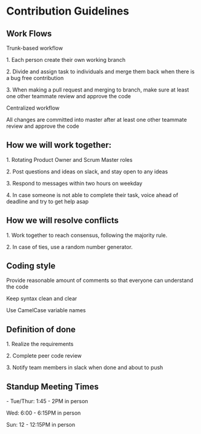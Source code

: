 <h1>Contribution Guidelines</h1>

<h2>Work Flows</h2>

<p>Trunk-based workflow</p>

<p>1. Each person create their own working branch 
<p>2. Divide and assign task to individuals and merge them back when there is a bug free contribution
<p>3. When making a pull request and merging to branch, make sure at least one other teammate review and approve the code

<p>Centralized workflow</p>

<p>All changes are committed into master after at least one other teammate review and approve the code</p>

<h2>How we will work together:</h2>

<p>1. Rotating Product Owner and Scrum Master roles</p>
<p>2. Post questions and ideas on slack, and stay open to any ideas</p>
<p>3. Respond to messages within two hours on weekday</p>
<p>4. In case someone is not able to complete their task, voice ahead of deadline and try to get help asap</p>
 
<h2>How we will resolve conflicts</h2>

<p>1. Work together to reach consensus, following the majority rule. </p>
<p>2. In case of ties, use a random number generator.</p>

<h2>Coding style</h2>

<p>Provide reasonable amount of comments so that everyone can understand the code</p>
<p>Keep syntax clean and clear</p>
<p>Use CamelCase variable names</p>

<h2>Definition of done</h2>

<p>1. Realize the requirements </p>
<p>2. Complete peer code review</p>
<p>3. Notify team members in slack when done and about to push</p>

<h2>Standup Meeting Times</h2>

<p>- Tue/Thur: 1:45 - 2PM in person</p>
<p>Wed: 6:00 - 6:15PM in person</p>
<p>Sun: 12 - 12:15PM in person</p>
